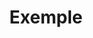 ---
title: Exemple
permalink: /diagrammes-de-classes/#exemple
nav_order: 9
parent: Diagrammes de classes
---